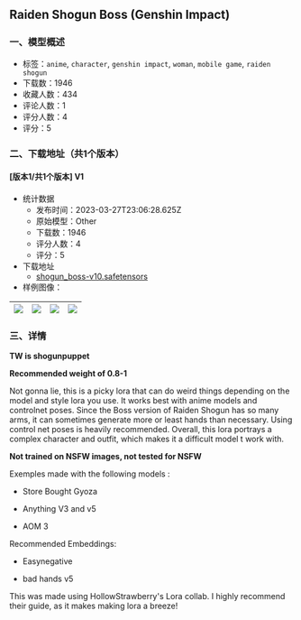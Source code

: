 ## Raiden Shogun Boss (Genshin Impact)
### 一、模型概述

- 标签：`anime`, `character`, `genshin impact`, `woman`, `mobile game`, `raiden shogun`
- 下载数：1946
- 收藏人数：434
- 评论人数：1
- 评分人数：4
- 评分：5

### 二、下载地址（共1个版本）

#### [版本1/共1个版本] V1

- 统计数据
  - 发布时间：2023-03-27T23:06:28.625Z
  - 原始模型：Other
  - 下载数：1946
  - 评分人数：4
  - 评分：5
- 下载地址
  - [shogun_boss-v10.safetensors](https://civitai.com/api/download/models/29869)
- 样例图像：

| <img src="https://image.civitai.com/xG1nkqKTMzGDvpLrqFT7WA/ae7369e6-9050-4135-e4b0-3e7ac8257300/width=450/338367.jpeg" /> | <img src="https://image.civitai.com/xG1nkqKTMzGDvpLrqFT7WA/ff6b73c6-49ca-4255-9bd9-f31897244f00/width=450/338375.jpeg" /> | <img src="https://image.civitai.com/xG1nkqKTMzGDvpLrqFT7WA/70c3369f-9949-47c0-cf29-14b5c1440c00/width=450/338374.jpeg" /> | <img src="https://image.civitai.com/xG1nkqKTMzGDvpLrqFT7WA/ae7cedb5-4a8a-4c4e-152e-6b7deb771900/width=450/338373.jpeg" /> |
| ---- | ---- | ---- | ---- |


### 三、详情
<p><strong>TW is shogunpuppet</strong></p><p><strong>Recommended weight of 0.8-1</strong></p><p>Not gonna lie, this is a picky lora that can do weird things depending on the model and style lora you use. It works best with anime models and controlnet poses. Since the Boss version of Raiden Shogun has so many arms, it can sometimes generate more or least hands than necessary. Using control net poses is heavily recommended. Overall, this lora portrays a complex character and outfit, which makes it a difficult model t work with.<br /></p><p><strong>Not trained on NSFW images, not tested for NSFW</strong></p><p>Exemples made with the following models :</p><ul><li><p>Store Bought Gyoza</p></li><li><p>Anything V3 and v5</p></li><li><p>AOM 3</p></li></ul><p>Recommended Embeddings:</p><ul><li><p>Easynegative</p></li><li><p>bad hands v5</p></li></ul><p>This was made using HollowStrawberry's Lora collab. I highly recommend their guide, as it makes making lora a breeze!</p>